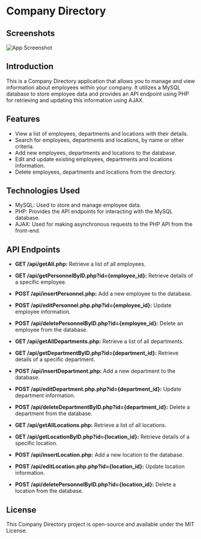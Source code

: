 # Company Directory
## Screenshots

![App Screenshot](https://victorsebiotimo.co.uk/companydirectory/images/companyscr.png)
## Introduction
This is a Company Directory application that allows you to manage and view information about employees within your company. It utilizes a MySQL database to store employee data and provides an API endpoint using PHP for retrieving and updating this information using AJAX.

## Features
* View a list of employees, departments and locations with their details.
* Search for employees, departments and locations, by name or other criteria.
* Add new employees, departments and locations to the database.
* Edit and update existing employees, departments and locations information.
* Delete employees, departments and locations from the directory.

## Technologies Used
* MySQL: Used to store and manage employee data.
* PHP: Provides the API endpoints for interacting with the MySQL database.
* AJAX: Used for making asynchronous requests to the PHP API from the front-end.

## API Endpoints
* **GET /api/getAll.php:** Retrieve a list of all employees.
* **GET /api/getPersonnelByID.php?id={employee_id}:** Retrieve details of a specific employee.
* **POST /api/insertPersonnel.php:** Add a new employee to the database.
* **POST /api/editPersonnel.php.php?id={employee_id}:** Update employee information.
* **POST /api/deletePersonnelByID.php?id={employee_id}:** Delete an employee from the database.

* **GET /api/getAllDepartments.php:** Retrieve a list of all departments.
* **GET /api/getDepartmentByID.php?id={department_id}:** Retrieve details of a specific department.
* **POST /api/insertDepartment.php:** Add a new department to the database.
* **POST /api/editDepartment.php.php?id={department_id}:** Update department information.
* **POST /api/deleteDepartmentByID.php?id={department_id}:** Delete a department from the database.


* **GET /api/getAllLocations.php:** Retrieve a list of all locations.
* **GET /api/getLocationByID.php?id={location_id}:** Retrieve details of a specific location.
* **POST /api/insertLocation.php:** Add a new location to the database.
* **POST /api/editLocation.php.php?id={location_id}:** Update location information.
* **POST /api/deletePersonnelByID.php?id={location_id}:** Delete a location from the database.

## License
This Company Directory project is open-source and available under the MIT License.



